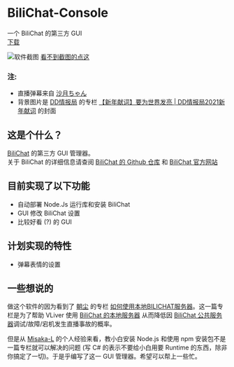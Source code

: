 # BiliChat-Console
一个 BiliChat 的第三方 GUI  
[下载](https://github.com/Misaka-L/BiliChat-Console/releases)  

![软件截图](https://cdn.jsdelivr.net/gh/Misaka-L/BiliChat-Console@main/docs/Screenshot.png)
[看不到截图的点这](https://cdn.jsdelivr.net/gh/Misaka-L/BiliChat-Console@main/docs/Screenshot.png)  
### 注:
- 直播弹幕来自 [沙月ちゃん](https://live.bilibili.com/4767523)
- 背景图片是 [DD情报局](https://space.bilibili.com/473099203) 的专栏 [【新年献词】要为世界发亮 | DD情报局2021新年献词](https://www.bilibili.com/read/cv9089096) 的封面
## 这是个什么？
[BiliChat](https://github.com/3Shain/BiliChat) 的第三方 GUI 管理器。  
关于 BiliChat 的详细信息请查阅 [BiliChat 的 Github 仓库](https://github.com/3Shain/BiliChat) 和 [BiliChat 官方网站](https://bilichat.3shain.com/)
## 目前实现了以下功能
- 自动部署 Node.Js 运行库和安装 BiliChat
- GUI 修改 BiliChat 设置
- 比较好看 (?) 的 GUI
## 计划实现的特性
- 弹幕表情的设置
## 一些想说的
做这个软件的因为看到了 [朝尘](https://space.bilibili.com/4738644) 的专栏 [如何使用本地BILICHAT服务器](https://www.bilibili.com/read/cv9007916)。这一篇专栏是为了帮助 VLiver 使用 [BiliChat 的本地服务器](https://github.com/3Shain/BiliChat#%E6%9C%AC%E5%9C%B0%E9%83%A8%E7%BD%B2%E7%89%88%E4%B8%8B%E8%BD%BD) 从而降低因 [BiliChat 公共服务器](https://bilichat.3shain.com/)调试/故障/宕机发生直播事故的概率。
  
但是从 [Misaka-L](https://github.com/Misaka-L) 的个人经验来看，教小白安装 Node.js 和使用 npm 安装包不是一篇专栏就可以解决的问题 (写 C# 的表示不要给小白用要 Runtime 的东西，除非你搞定了一切)。于是乎编写了这一 GUI 管理器。希望可以帮上一些忙。